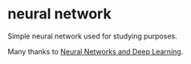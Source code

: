 # neural network
Simple neural network used for studying purposes.

Many thanks to [Neural Networks and Deep Learning](http://neuralnetworksanddeeplearning.com/).
